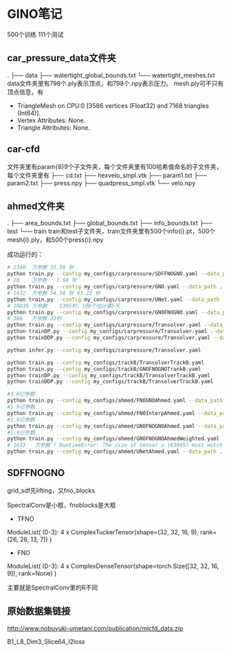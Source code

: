 # GINO笔记


500个训练 111个测试
## car_pressure_data文件夹

.
├── data
├── watertight_global_bounds.txt
└── watertight_meshes.txt
data文件夹里有798个.ply表示顶点，和798个.npy表示压力。
mesh.ply可不只有顶点信息，有
- TriangleMesh on CPU:0 [3586 vertices (Float32) and 7168 triangles (Int64)].
- Vertex Attributes: None.
- Triangle Attributes: None.
## car-cfd

文件夹里有param{8}9个子文件夹，每个文件夹里有100哈希值命名的子文件夹，每个文件夹里有
├── cd.txt
├── hexvelo_smpl.vtk
├── param1.txt
├── param2.txt
├── press.npy
├── quadpress_smpl.vtk
└── velo.npy

## ahmed文件夹

.
├── area_bounds.txt
├── global_bounds.txt
├── info_bounds.txt
├── test
└── train
train和test子文件夹，train文件夹里有500个info{i}.pt，500个mesh{i}.ply，和500个press{i}.npy

成功运行的：

```sh
# 2340  万参数 35.59 秒
python train.py --config my_configs/carpressure/SDFFNOGNO.yaml --data_path ../../xsy_datasets/GINO_dataset/car-pressure-data
# 28    万参数   7.98 秒
python train.py --config my_configs/carpressure/GNO.yaml --data_path ../../xsy_datasets/GINO_dataset/car-pressure-data
# 1632  万参数 54.58 秒 43.22 秒
python train.py --config my_configs/carpressure/UNet.yaml --data_path ../../xsy_datasets/GINO_dataset/car-pressure-data
# 19838 万参数    5395秒，100个估计要5天
python train.py --config my_configs/carpressure/GNOFNOGNO.yaml --data_path ../../xsy_datasets/GINO_dataset/car-pressure-data
# 386   万参数 33秒
python train.py --config my_configs/carpressure/Transolver.yaml --data_path ../../xsy_datasets/GINO_dataset/car-pressure-data
python trainDP.py --config my_configs/carpressure/Transolver.yaml --data_path ../../xsy_datasets/GINO_dataset/car-pressure-data
python trainDDP.py --config my_configs/carpressure/Transolver.yaml --data_path ../../xsy_datasets/GINO_dataset/car-pressure-data

python infer.py --config my_configs/carpressure/Transolver.yaml
```

```sh
python train.py --config my_configs/trackB/TransolverTrackB.yaml
python train.py --config my_configs/trackB/GNOFNOGNOTrankB.yaml
python trainDP.py --config my_configs/trackB/TransolverTrackB.yaml
python trainDDP.py --config my_configs/trackB/TransolverTrackB.yaml
```

```sh
#3.6亿参数
python train.py --config my_configs/ahmed/FNOGNOAhmed.yaml --data_path ../../xsy_datasets/GINO_dataset/ahmed 
#1.9亿参数
python train.py --config my_configs/ahmed/FNOInterpAhmed.yaml --data_path ../../xsy_datasets/GINO_dataset/ahmed
#1.9亿参数
python train.py --config my_configs/ahmed/GNOFNOGNOAhmed.yaml --data_path ../../xsy_datasets/GINO_dataset/ahmed
#1.9亿参数
python train.py --config my_configs/ahmed/GNOFNOGNOAhmedWeighted.yaml --data_path ../../xsy_datasets/GINO_dataset/ahmed
# 1633   万参数 ! RuntimeError: The size of tensor a (63945) must match the size of tensor b (127889) at non-singleton dimension 1
python train.py --config my_configs/ahmed/UNetAhmed.yaml --data_path ../../xsy_datasets/GINO_dataset/ahmed
```
## SDFFNOGNO

grid_sdf先lifting，又fno_blocks

SpectralConv是小框，fnoblocks是大框


- TFNO

ModuleList(
  (0-3): 4 x ComplexTuckerTensor(shape=(32, 32, 16, 9), rank=(26, 26, 13, 7))
)

- FNO

ModuleList(
  (0-3): 4 x ComplexDenseTensor(shape=torch.Size([32, 32, 16, 9]), rank=None)
)

主要就是SpectralConv里的R不同

## 原始数据集链接

http://www.nobuyuki-umetani.com/publication/mlcfd_data.zip

B1_L8_Dim3_Slice64_l2loss